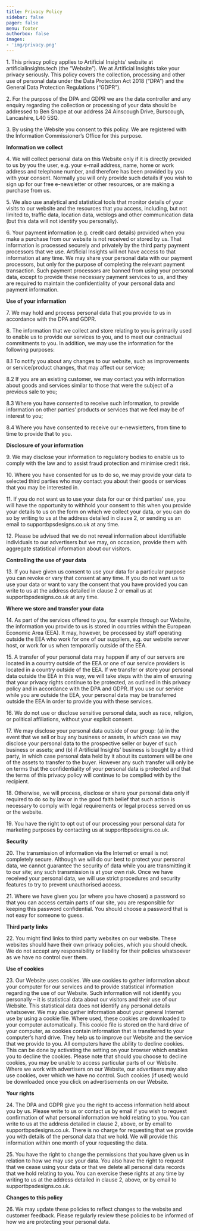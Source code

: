 ```yaml
---
title: Privacy Policy
sidebar: false
pager: false
menu: footer
authorbox: false
images: 
- 'img/privacy.png'
---
```


1\. This privacy policy applies to Artificial Insights’ website at artificialinsights.tech (the “Website”). We at Artificial Insights take your privacy seriously. This policy covers the collection, processing and other use of personal data under the Data Protection Act 2018 (“DPA”) and the General Data Protection Regulations (“GDPR”).

2\. For the purpose of the DPA and GDPR we are the data controller and any enquiry regarding the collection or processing of your data should be addressed to Ben Snape at our address 24 Ainscough Drive, Burscough, Lancashire, L40 5SQ.

3\. By using the Website you consent to this policy. We are registered with the Information Commissioner’s Office for this purpose.

**Information we collect**

4\. We will collect personal data on this Website only if it is directly provided to us by you the user, e.g. your e-mail address, name, home or work address and telephone number, and therefore has been provided by you with your consent. Normally you will only provide such details if you wish to sign up for our free e-newsletter or other resources, or are making a purchase from us.

5\. We also use analytical and statistical tools that monitor details of your visits to our website and the resources that you access, including, but not limited to, traffic data, location data, weblogs and other communication data (but this data will not identify you personally).

6\. Your payment information (e.g. credit card details) provided when you make a purchase from our website is not received or stored by us. That information is processed securely and privately by the third party payment processors that we use. Artificial Insights will not have access to that information at any time. We may share your personal data with our payment processors, but only for the purpose of completing the relevant payment transaction. Such payment processors are banned from using your personal data, except to provide these necessary payment services to us, and they are required to maintain the confidentiality of your personal data and payment information.

**Use of your information**

7\. We may hold and process personal data that you provide to us in accordance with the DPA and GDPR.

8\. The information that we collect and store relating to you is primarily used to enable us to provide our services to you, and to meet our contractual commitments to you. In addition, we may use the information for the following purposes:

8.1 To notify you about any changes to our website, such as improvements or service/product changes, that may affect our service;

8.2 If you are an existing customer, we may contact you with information about goods and services similar to those that were the subject of a previous sale to you;

8.3 Where you have consented to receive such information, to provide information on other parties’ products or services that we feel may be of interest to you;

8.4 Where you have consented to receive our e-newsletters, from time to time to provide that to you.

**Disclosure of your information**

9\. We may disclose your information to regulatory bodies to enable us to comply with the law and to assist fraud protection and minimise credit risk.

10\. Where you have consented for us to do so, we may provide your data to selected third parties who may contact you about their goods or services that you may be interested in.

11\. If you do not want us to use your data for our or third parties’ use, you will have the opportunity to withhold your consent to this when you provide your details to us on the form on which we collect your data, or you can do so by writing to us at the address detailed in clause 2, or sending us an email to supportbpsdesigns.co.uk at any time.

12\. Please be advised that we do not reveal information about identifiable individuals to our advertisers but we may, on occasion, provide them with aggregate statistical information about our visitors.

**Controlling the use of your data**

13\. If you have given us consent to use your data for a particular purpose you can revoke or vary that consent at any time. If you do not want us to use your data or want to vary the consent that you have provided you can write to us at the address detailed in clause 2 or email us at supportbpsdesigns.co.uk at any time.

**Where we store and transfer your data**

14\. As part of the services offered to you, for example through our Website, the information you provide to us is stored in countries within the European Economic Area (EEA). It may, however, be processed by staff operating outside the EEA who work for one of our suppliers, e.g. our website server host, or work for us when temporarily outside of the EEA.

15\. A transfer of your personal data may happen if any of our servers are located in a country outside of the EEA or one of our service providers is located in a country outside of the EEA. If we transfer or store your personal data outside the EEA in this way, we will take steps with the aim of ensuring that your privacy rights continue to be protected, as outlined in this privacy policy and in accordance with the DPA and GDPR. If you use our service while you are outside the EEA, your personal data may be transferred outside the EEA in order to provide you with these services.

16\. We do not use or disclose sensitive personal data, such as race, religion, or political affiliations, without your explicit consent.

17\. We may disclose your personal data outside of our group: (a) in the event that we sell or buy any business or assets, in which case we may disclose your personal data to the prospective seller or buyer of such business or assets; and (b) if Artificial Insights’ business is bought by a third party, in which case personal data held by it about its customers will be one of the assets to transfer to the buyer. However any such transfer will only be on terms that the confidentiality of your personal data is protected and that the terms of this privacy policy will continue to be complied with by the recipient.

18\. Otherwise, we will process, disclose or share your personal data only if required to do so by law or in the good faith belief that such action is necessary to comply with legal requirements or legal process served on us or the website.

19\. You have the right to opt out of our processing your personal data for marketing purposes by contacting us at supportbpsdesigns.co.uk.

**Security**

20\. The transmission of information via the Internet or email is not completely secure. Although we will do our best to protect your personal data, we cannot guarantee the security of data while you are transmitting it to our site; any such transmission is at your own risk. Once we have received your personal data, we will use strict procedures and security features to try to prevent unauthorised access.

21\. Where we have given you (or where you have chosen) a password so that you can access certain parts of our site, you are responsible for keeping this password confidential. You should choose a password that is not easy for someone to guess.

**Third party links**

22\. You might find links to third party websites on our website. These websites should have their own privacy policies, which you should check. We do not accept any responsibility or liability for their policies whatsoever as we have no control over them.

**Use of cookies**

23\. Our Website uses cookies. We use cookies to gather information about your computer for our services and to provide statistical information regarding the use of our Website. Such information will not identify you personally – it is statistical data about our visitors and their use of our Website. This statistical data does not identify any personal details whatsoever. We may also gather information about your general Internet use by using a cookie file. Where used, these cookies are downloaded to your computer automatically. This cookie file is stored on the hard drive of your computer, as cookies contain information that is transferred to your computer’s hard drive. They help us to improve our Website and the service that we provide to you. All computers have the ability to decline cookies. This can be done by activating the setting on your browser which enables you to decline the cookies. Please note that should you choose to decline cookies, you may be unable to access particular parts of our Website. Where we work with advertisers on our Website, our advertisers may also use cookies, over which we have no control. Such cookies (if used) would be downloaded once you click on advertisements on our Website.

**Your rights**

24\. The DPA and GDPR give you the right to access information held about you by us. Please write to us or contact us by email if you wish to request confirmation of what personal information we hold relating to you. You can write to us at the address detailed in clause 2, above, or by email to supportbpsdesigns.co.uk. There is no charge for requesting that we provide you with details of the personal data that we hold. We will provide this information within one month of your requesting the data.

25\. You have the right to change the permissions that you have given us in relation to how we may use your data. You also have the right to request that we cease using your data or that we delete all personal data records that we hold relating to you. You can exercise these rights at any time by writing to us at the address detailed in clause 2, above, or by email to supportbpsdesigns.co.uk.

**Changes to this policy**

26\. We may update these policies to reflect changes to the website and customer feedback. Please regularly review these policies to be informed of how we are protecting your personal data.